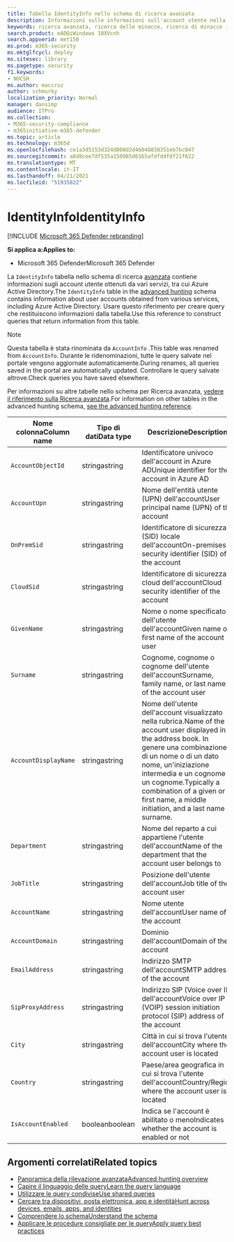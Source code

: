 ```yaml
---
title: Tabella IdentityInfo nello schema di ricerca avanzata
description: Informazioni sulle informazioni sull'account utente nella tabella IdentityInfo dello schema di ricerca avanzata
keywords: ricerca avanzata, ricerca delle minacce, ricerca di minacce informatiche, Microsoft 365 Defender, microsoft 365, m365, ricerca, query, telemetria, riferimento allo schema, kusto, tabella, colonna, tipo di dati, descrizione, AccountInfo, IdentityInfo, account
search.product: eADQiWindows 10XVcnh
search.appverid: met150
ms.prod: m365-security
ms.mktglfcycl: deploy
ms.sitesec: library
ms.pagetype: security
f1.keywords:
- NOCSH
ms.author: maccruz
author: schmurky
localization_priority: Normal
manager: dansimp
audience: ITPro
ms.collection:
- M365-security-compliance
- m365initiative-m365-defender
ms.topic: article
ms.technology: m365d
ms.openlocfilehash: ce1a3d5153d324d008d2d46048838351eb7bc047
ms.sourcegitcommit: a8d8cee7df535a150985d6165afdfddfdf21f622
ms.translationtype: MT
ms.contentlocale: it-IT
ms.lasthandoff: 04/21/2021
ms.locfileid: "51935822"
---
```

# <a name="identityinfo"></a><span data-ttu-id="4250f-104">IdentityInfo</span><span class="sxs-lookup"><span data-stu-id="4250f-104">IdentityInfo</span></span>

[!INCLUDE [Microsoft 365 Defender rebranding](../includes/microsoft-defender.md)]


<span data-ttu-id="4250f-105">**Si applica a:**</span><span class="sxs-lookup"><span data-stu-id="4250f-105">**Applies to:**</span></span>
- <span data-ttu-id="4250f-106">Microsoft 365 Defender</span><span class="sxs-lookup"><span data-stu-id="4250f-106">Microsoft 365 Defender</span></span>

<span data-ttu-id="4250f-107">La `IdentityInfo` tabella nello schema di ricerca [avanzata](advanced-hunting-overview.md) contiene informazioni sugli account utente ottenuti da vari servizi, tra cui Azure Active Directory.</span><span class="sxs-lookup"><span data-stu-id="4250f-107">The `IdentityInfo` table in the [advanced hunting](advanced-hunting-overview.md) schema contains information about user accounts obtained from various services, including Azure Active Directory.</span></span> <span data-ttu-id="4250f-108">Usare questo riferimento per creare query che restituiscono informazioni dalla tabella.</span><span class="sxs-lookup"><span data-stu-id="4250f-108">Use this reference to construct queries that return information from this table.</span></span>

>[!NOTE]
><span data-ttu-id="4250f-109">Questa tabella è stata rinominata da `AccountInfo` .</span><span class="sxs-lookup"><span data-stu-id="4250f-109">This table was renamed from `AccountInfo`.</span></span> <span data-ttu-id="4250f-110">Durante le ridenominazioni, tutte le query salvate nel portale vengono aggiornate automaticamente.</span><span class="sxs-lookup"><span data-stu-id="4250f-110">During renames, all queries saved in the portal are automatically updated.</span></span> <span data-ttu-id="4250f-111">Controllare le query salvate altrove.</span><span class="sxs-lookup"><span data-stu-id="4250f-111">Check queries you have saved elsewhere.</span></span>

<span data-ttu-id="4250f-112">Per informazioni su altre tabelle nello schema per Ricerca avanzata, [vedere il riferimento sulla Ricerca avanzata](advanced-hunting-schema-tables.md).</span><span class="sxs-lookup"><span data-stu-id="4250f-112">For information on other tables in the advanced hunting schema, [see the advanced hunting reference](advanced-hunting-schema-tables.md).</span></span>

| <span data-ttu-id="4250f-113">Nome colonna</span><span class="sxs-lookup"><span data-stu-id="4250f-113">Column name</span></span> | <span data-ttu-id="4250f-114">Tipo di dati</span><span class="sxs-lookup"><span data-stu-id="4250f-114">Data type</span></span> | <span data-ttu-id="4250f-115">Descrizione</span><span class="sxs-lookup"><span data-stu-id="4250f-115">Description</span></span> |
|-------------|-----------|-------------|
| `AccountObjectId` | <span data-ttu-id="4250f-116">stringa</span><span class="sxs-lookup"><span data-stu-id="4250f-116">string</span></span> | <span data-ttu-id="4250f-117">Identificatore univoco dell'account in Azure AD</span><span class="sxs-lookup"><span data-stu-id="4250f-117">Unique identifier for the account in Azure AD</span></span> |
| `AccountUpn` | <span data-ttu-id="4250f-118">stringa</span><span class="sxs-lookup"><span data-stu-id="4250f-118">string</span></span> | <span data-ttu-id="4250f-119">Nome dell'entità utente (UPN) dell'account</span><span class="sxs-lookup"><span data-stu-id="4250f-119">User principal name (UPN) of the account</span></span> |
| `OnPremSid` | <span data-ttu-id="4250f-120">stringa</span><span class="sxs-lookup"><span data-stu-id="4250f-120">string</span></span> | <span data-ttu-id="4250f-121">Identificatore di sicurezza (SID) locale dell'account</span><span class="sxs-lookup"><span data-stu-id="4250f-121">On-premises security identifier (SID) of the account</span></span> |
| `CloudSid` | <span data-ttu-id="4250f-122">stringa</span><span class="sxs-lookup"><span data-stu-id="4250f-122">string</span></span> | <span data-ttu-id="4250f-123">Identificatore di sicurezza cloud dell'account</span><span class="sxs-lookup"><span data-stu-id="4250f-123">Cloud security identifier of the account</span></span> |
| `GivenName` | <span data-ttu-id="4250f-124">stringa</span><span class="sxs-lookup"><span data-stu-id="4250f-124">string</span></span> | <span data-ttu-id="4250f-125">Nome o nome specificato dell'utente dell'account</span><span class="sxs-lookup"><span data-stu-id="4250f-125">Given name or first name of the account user</span></span> |
| `Surname` | <span data-ttu-id="4250f-126">stringa</span><span class="sxs-lookup"><span data-stu-id="4250f-126">string</span></span> | <span data-ttu-id="4250f-127">Cognome, cognome o cognome dell'utente dell'account</span><span class="sxs-lookup"><span data-stu-id="4250f-127">Surname, family name, or last name of the account user</span></span> |
| `AccountDisplayName` | <span data-ttu-id="4250f-128">stringa</span><span class="sxs-lookup"><span data-stu-id="4250f-128">string</span></span> | <span data-ttu-id="4250f-129">Nome dell'utente dell'account visualizzato nella rubrica.</span><span class="sxs-lookup"><span data-stu-id="4250f-129">Name of the account user displayed in the address book.</span></span> <span data-ttu-id="4250f-130">In genere una combinazione di un nome o di un dato nome, un'iniziazione intermedia e un cognome o un cognome.</span><span class="sxs-lookup"><span data-stu-id="4250f-130">Typically a combination of a given or first name, a middle initiation, and a last name or surname.</span></span> |
| `Department` | <span data-ttu-id="4250f-131">stringa</span><span class="sxs-lookup"><span data-stu-id="4250f-131">string</span></span> | <span data-ttu-id="4250f-132">Nome del reparto a cui appartiene l'utente dell'account</span><span class="sxs-lookup"><span data-stu-id="4250f-132">Name of the department that the account user belongs to</span></span> |
| `JobTitle` | <span data-ttu-id="4250f-133">stringa</span><span class="sxs-lookup"><span data-stu-id="4250f-133">string</span></span> | <span data-ttu-id="4250f-134">Posizione dell'utente dell'account</span><span class="sxs-lookup"><span data-stu-id="4250f-134">Job title of the account user</span></span> |
| `AccountName` | <span data-ttu-id="4250f-135">stringa</span><span class="sxs-lookup"><span data-stu-id="4250f-135">string</span></span> | <span data-ttu-id="4250f-136">Nome utente dell'account</span><span class="sxs-lookup"><span data-stu-id="4250f-136">User name of the account</span></span> |
| `AccountDomain` | <span data-ttu-id="4250f-137">stringa</span><span class="sxs-lookup"><span data-stu-id="4250f-137">string</span></span> | <span data-ttu-id="4250f-138">Dominio dell'account</span><span class="sxs-lookup"><span data-stu-id="4250f-138">Domain of the account</span></span> |
| `EmailAddress` | <span data-ttu-id="4250f-139">stringa</span><span class="sxs-lookup"><span data-stu-id="4250f-139">string</span></span> | <span data-ttu-id="4250f-140">Indirizzo SMTP dell'account</span><span class="sxs-lookup"><span data-stu-id="4250f-140">SMTP address of the account</span></span> |
| `SipProxyAddress` | <span data-ttu-id="4250f-141">stringa</span><span class="sxs-lookup"><span data-stu-id="4250f-141">string</span></span> | <span data-ttu-id="4250f-142">Indirizzo SIP (Voice over IP) dell'account</span><span class="sxs-lookup"><span data-stu-id="4250f-142">Voice over IP (VOIP) session initiation protocol (SIP) address of the account</span></span> |
| `City` | <span data-ttu-id="4250f-143">stringa</span><span class="sxs-lookup"><span data-stu-id="4250f-143">string</span></span> | <span data-ttu-id="4250f-144">Città in cui si trova l'utente dell'account</span><span class="sxs-lookup"><span data-stu-id="4250f-144">City where the account user is located</span></span> |
| `Country` | <span data-ttu-id="4250f-145">stringa</span><span class="sxs-lookup"><span data-stu-id="4250f-145">string</span></span> | <span data-ttu-id="4250f-146">Paese/area geografica in cui si trova l'utente dell'account</span><span class="sxs-lookup"><span data-stu-id="4250f-146">Country/Region where the account user is located</span></span> |
| `IsAccountEnabled` | <span data-ttu-id="4250f-147">boolean</span><span class="sxs-lookup"><span data-stu-id="4250f-147">boolean</span></span> | <span data-ttu-id="4250f-148">Indica se l'account è abilitato o meno</span><span class="sxs-lookup"><span data-stu-id="4250f-148">Indicates whether the account is enabled or not</span></span> |

## <a name="related-topics"></a><span data-ttu-id="4250f-149">Argomenti correlati</span><span class="sxs-lookup"><span data-stu-id="4250f-149">Related topics</span></span>
- [<span data-ttu-id="4250f-150">Panoramica della rilevazione avanzata</span><span class="sxs-lookup"><span data-stu-id="4250f-150">Advanced hunting overview</span></span>](advanced-hunting-overview.md)
- [<span data-ttu-id="4250f-151">Capire il linguaggio delle query</span><span class="sxs-lookup"><span data-stu-id="4250f-151">Learn the query language</span></span>](advanced-hunting-query-language.md)
- [<span data-ttu-id="4250f-152">Utilizzare le query condivise</span><span class="sxs-lookup"><span data-stu-id="4250f-152">Use shared queries</span></span>](advanced-hunting-shared-queries.md)
- [<span data-ttu-id="4250f-153">Cercare tra dispositivi, posta elettronica, app e identità</span><span class="sxs-lookup"><span data-stu-id="4250f-153">Hunt across devices, emails, apps, and identities</span></span>](advanced-hunting-query-emails-devices.md)
- [<span data-ttu-id="4250f-154">Comprendere lo schema</span><span class="sxs-lookup"><span data-stu-id="4250f-154">Understand the schema</span></span>](advanced-hunting-schema-tables.md)
- [<span data-ttu-id="4250f-155">Applicare le procedure consigliate per le query</span><span class="sxs-lookup"><span data-stu-id="4250f-155">Apply query best practices</span></span>](advanced-hunting-best-practices.md)
